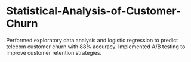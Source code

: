 # Statistical-Analysis-of-Customer-Churn
Performed exploratory data analysis and logistic regression to predict telecom customer churn with 88% accuracy. Implemented A/B testing to improve customer retention strategies.
